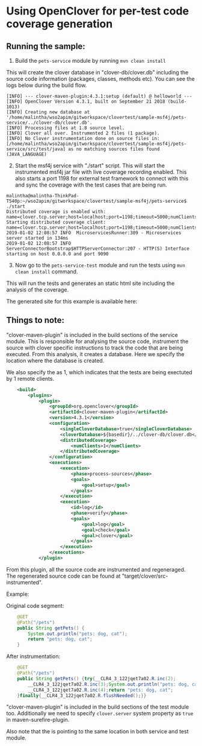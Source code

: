 # Using OpenClover for per-test code coverage generation

## Running the sample:

1. Build the `pets-service` module by running `mvn clean install`

This will create the clover database in "clover-db/clover.db" including the source code information (packages, classes, methods etc). You can see the logs below during the build flow.

```
[INFO] --- clover-maven-plugin:4.3.1:setup (default) @ helloworld ---
[INFO] OpenClover Version 4.3.1, built on September 21 2018 (build-1013)
[INFO] Creating new database at '/home/malintha/wso2apim/gitworkspace/clovertest/sample-msf4j/pets-service/../clover-db/clover.db'.
[INFO] Processing files at 1.8 source level.
[INFO] Clover all over. Instrumented 2 files (1 package).
[INFO] No Clover instrumentation done on source files in: [/home/malintha/wso2apim/gitworkspace/clovertest/sample-msf4j/pets-service/src/test/java] as no matching sources files found (JAVA_LANGUAGE)
```

2. Start the msf4j service with "./start" script. This will start the instrumented msf4j jar file with live coverage recording enabled. This also starts a port 1198 for external test framework to connect with this and sync the coverage with the test cases that are being run.

```
malintha@malintha-ThinkPad-T540p:~/wso2apim/gitworkspace/clovertest/sample-msf4j/pets-service$ ./start 
Distributed coverage is enabled with: name=clover.tcp.server;host=localhost;port=1198;timeout=5000;numClients=1;retryPeriod=1000
Starting distributed coverage client: name=clover.tcp.server;host=localhost;port=1198;timeout=5000;numClients=1;retryPeriod=1000
2019-01-02 12:08:57 INFO  MicroservicesRunner:309 - Microservices server started in 134ms
2019-01-02 12:08:57 INFO  ServerConnectorBootstrap$HTTPServerConnector:207 - HTTP(S) Interface starting on host 0.0.0.0 and port 9090
```

3. Now go to the `pets-service-test` module and run the tests using `mvn clean install` command.

This will run the tests and generates an static html site including the analysis of the coverage.

The generated site for this example is available here:


## Things to note:

"clover-maven-plugin" is included in the build sections of the service module. This is responsible for analysing the source code, instrument the source with clover specific instructions to track the code that are being executed. From this analysis, it creates a database. Here we specify the <cloverDatabase> location where the database is created. 

We also specify the <numClients> as 1, which indicates that the tests are being exectuted by 1 remote clients.


``` xml
    <build>
        <plugins>
            <plugin>
                <groupId>org.openclover</groupId>
                <artifactId>clover-maven-plugin</artifactId>
                <version>4.3.1</version>
                <configuration>
                    <singleCloverDatabase>true</singleCloverDatabase>
                    <cloverDatabase>${basedir}/../clover-db/clover.db</cloverDatabase>
                    <distributedCoverage>
                        <numClients>1</numClients>
                    </distributedCoverage>
                </configuration>
                <executions>
                    <execution>
                        <phase>process-sources</phase>
                        <goals>
                            <goal>setup</goal>
                        </goals>
                    </execution>
                    <execution>
                        <id>log</id>
                        <phase>verify</phase>
                        <goals>
                            <goal>log</goal>
                            <goal>check</goal>
                            <goal>clover</goal>
                        </goals>
                    </execution>
                </executions>
            </plugin>
```

From this plugin, all the source code are instrumented and regeneraged. The regenerated source code can be found at "target/clover/src-instrumented". 

Example:

Original code segment:
``` java
    @GET
    @Path("/pets")
    public String getPets() {
        System.out.println("pets: dog, cat");
        return "pets: dog, cat";
    }
```

After instrumentation:
``` java
    @GET
    @Path("/pets")
    public String getPets() {try{__CLR4_3_122jqet7a02.R.inc(2);
        __CLR4_3_122jqet7a02.R.inc(3);System.out.println("pets: dog, cat");
        __CLR4_3_122jqet7a02.R.inc(4);return "pets: dog, cat";
    }finally{__CLR4_3_122jqet7a02.R.flushNeeded();}}

```


"clover-maven-plugin" is included in the build sections of the test module too. Additionally we need to specify `clover.server` system property as `true` in maven-surefire-plugin.

Also note that the <cloverDatabase> is pointing to the same location in both service and test module.



